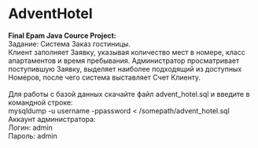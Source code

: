 # AdventHotel
<b>Final Epam Java Cource Project:</b> <br>
Задание: Система Заказ гостиницы. <br>
Клиент заполняет Заявку, указывая количество мест в номере, класс апартаментов и время пребывания. 
Администратор просматривает поступившую Заявку, выделяет наиболее подходящий из доступных Номеров, после чего система выставляет Счет Клиенту.<br>
<br>
Для работы с базой данных скачайте файл advent_hotel.sql и введите в командной строке:<br>
mysqldump -u username -ppassword < /somepath/advent_hotel.sql
<br>
Аккаунт администратора: <br>
Логин: admin <br>
Пароль: admin
